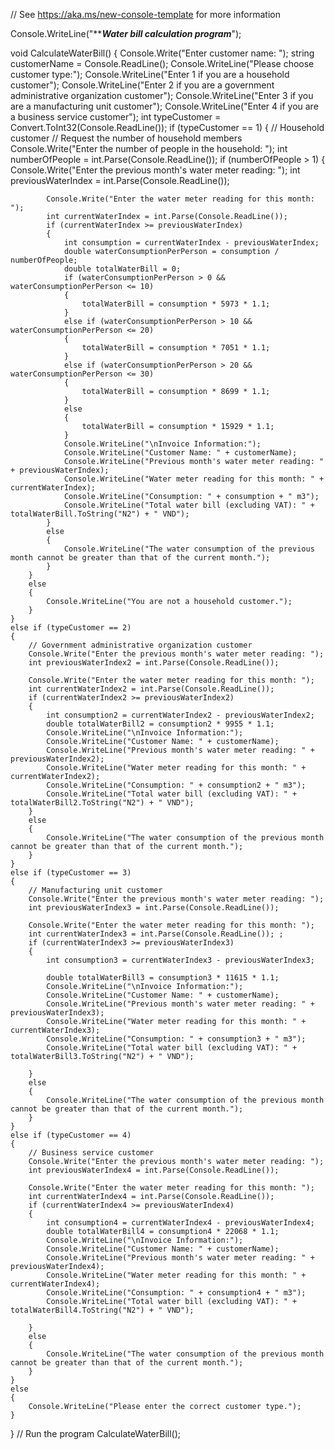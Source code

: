 // See https://aka.ms/new-console-template for more information

Console.WriteLine("***********************Water bill calculation program*********************");

void CalculateWaterBill()
{
    Console.Write("Enter customer name: ");
    string customerName = Console.ReadLine();
    Console.WriteLine("Please choose customer type:");
    Console.WriteLine("Enter 1 if you are a household customer");
    Console.WriteLine("Enter 2 if you are a government administrative organization customer");
    Console.WriteLine("Enter 3 if you are a manufacturing unit customer");
    Console.WriteLine("Enter 4 if you are a business service customer");
    int typeCustomer = Convert.ToInt32(Console.ReadLine());
    if (typeCustomer == 1)
    {
        // Household customer
        // Request the number of household members
        Console.Write("Enter the number of people in the household: ");
        int numberOfPeople = int.Parse(Console.ReadLine());
        if (numberOfPeople > 1)
        {
            Console.Write("Enter the previous month's water meter reading: ");
            int previousWaterIndex = int.Parse(Console.ReadLine());

            Console.Write("Enter the water meter reading for this month: ");
            int currentWaterIndex = int.Parse(Console.ReadLine());
            if (currentWaterIndex >= previousWaterIndex)
            {
                int consumption = currentWaterIndex - previousWaterIndex;
                double waterConsumptionPerPerson = consumption / numberOfPeople;
                double totalWaterBill = 0;
                if (waterConsumptionPerPerson > 0 && waterConsumptionPerPerson <= 10)
                {
                    totalWaterBill = consumption * 5973 * 1.1;
                }
                else if (waterConsumptionPerPerson > 10 && waterConsumptionPerPerson <= 20)
                {
                    totalWaterBill = consumption * 7051 * 1.1;
                }
                else if (waterConsumptionPerPerson > 20 && waterConsumptionPerPerson <= 30)
                {
                    totalWaterBill = consumption * 8699 * 1.1;
                }
                else
                {
                    totalWaterBill = consumption * 15929 * 1.1;
                }
                Console.WriteLine("\nInvoice Information:");
                Console.WriteLine("Customer Name: " + customerName);
                Console.WriteLine("Previous month's water meter reading: " + previousWaterIndex);
                Console.WriteLine("Water meter reading for this month: " + currentWaterIndex);
                Console.WriteLine("Consumption: " + consumption + " m3");
                Console.WriteLine("Total water bill (excluding VAT): " + totalWaterBill.ToString("N2") + " VND");
            }
            else
            {
                Console.WriteLine("The water consumption of the previous month cannot be greater than that of the current month.");
            }
        }
        else
        {
            Console.WriteLine("You are not a household customer.");
        }
    }
    else if (typeCustomer == 2)
    {
        // Government administrative organization customer
        Console.Write("Enter the previous month's water meter reading: ");
        int previousWaterIndex2 = int.Parse(Console.ReadLine());

        Console.Write("Enter the water meter reading for this month: ");
        int currentWaterIndex2 = int.Parse(Console.ReadLine());
        if (currentWaterIndex2 >= previousWaterIndex2)
        {
            int consumption2 = currentWaterIndex2 - previousWaterIndex2;
            double totalWaterBill2 = consumption2 * 9955 * 1.1;
            Console.WriteLine("\nInvoice Information:");
            Console.WriteLine("Customer Name: " + customerName);
            Console.WriteLine("Previous month's water meter reading: " + previousWaterIndex2);
            Console.WriteLine("Water meter reading for this month: " + currentWaterIndex2);
            Console.WriteLine("Consumption: " + consumption2 + " m3");
            Console.WriteLine("Total water bill (excluding VAT): " + totalWaterBill2.ToString("N2") + " VND");
        }
        else
        {
            Console.WriteLine("The water consumption of the previous month cannot be greater than that of the current month.");
        }
    }
    else if (typeCustomer == 3)
    {
        // Manufacturing unit customer
        Console.Write("Enter the previous month's water meter reading: ");
        int previousWaterIndex3 = int.Parse(Console.ReadLine());

        Console.Write("Enter the water meter reading for this month: ");
        int currentWaterIndex3 = int.Parse(Console.ReadLine()); ;
        if (currentWaterIndex3 >= previousWaterIndex3)
        {
            int consumption3 = currentWaterIndex3 - previousWaterIndex3;

            double totalWaterBill3 = consumption3 * 11615 * 1.1;
            Console.WriteLine("\nInvoice Information:");
            Console.WriteLine("Customer Name: " + customerName);
            Console.WriteLine("Previous month's water meter reading: " + previousWaterIndex3);
            Console.WriteLine("Water meter reading for this month: " + currentWaterIndex3);
            Console.WriteLine("Consumption: " + consumption3 + " m3");
            Console.WriteLine("Total water bill (excluding VAT): " + totalWaterBill3.ToString("N2") + " VND");

        }
        else
        {
            Console.WriteLine("The water consumption of the previous month cannot be greater than that of the current month.");
        }
    }
    else if (typeCustomer == 4)
    {
        // Business service customer
        Console.Write("Enter the previous month's water meter reading: ");
        int previousWaterIndex4 = int.Parse(Console.ReadLine());

        Console.Write("Enter the water meter reading for this month: ");
        int currentWaterIndex4 = int.Parse(Console.ReadLine());
        if (currentWaterIndex4 >= previousWaterIndex4)
        {
            int consumption4 = currentWaterIndex4 - previousWaterIndex4;
            double totalWaterBill4 = consumption4 * 22068 * 1.1;
            Console.WriteLine("\nInvoice Information:");
            Console.WriteLine("Customer Name: " + customerName);
            Console.WriteLine("Previous month's water meter reading: " + previousWaterIndex4);
            Console.WriteLine("Water meter reading for this month: " + currentWaterIndex4);
            Console.WriteLine("Consumption: " + consumption4 + " m3");
            Console.WriteLine("Total water bill (excluding VAT): " + totalWaterBill4.ToString("N2") + " VND");

        }
        else
        {
            Console.WriteLine("The water consumption of the previous month cannot be greater than that of the current month.");
        }
    }
    else
    {
        Console.WriteLine("Please enter the correct customer type.");
    }
}
// Run the program
CalculateWaterBill();

